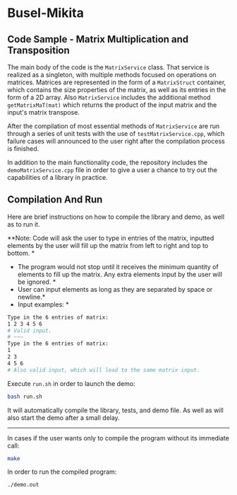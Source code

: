 # Busel-Mikita
## Code Sample - Matrix Multiplication and Transposition
The main body of the code is the `MatrixService` class. That service is realized as a singleton, with multiple methods focused on operations on matrices. 
Matrices are represented in the form of a `MatrixStruct` container, which contains the size properties of the matrix, as well as its entries in the form of a 2D array.
Also `MatrixService` includes the additional method `getMatrixMaT(mat)` which returns the product of the input matrix and the input's matrix transpose.

After the compilation of most essential methods of `MatrixService` are run through a series of unit tests with the use of `testMatrixService.cpp`, which failure cases will announced to the user right after the compilation process is finished. 

In addition to the main functionality code, the repository includes the `demoMatrixService.cpp` file in order to give a user a chance to try out the capabilities of a library in practice. 

## Compilation And Run

Here are brief instructions on how to compile the library and demo, as well as to run it. 

\**Note: Code will ask the user to type in entries of the matrix, inputted elements by the user will fill up the matrix from left to right and top to bottom. *
* The program would not stop until it receives the minimum quantity of elements to fill up the matrix. Any extra elements input by the user will be ignored. *
* User can input elements as long as they are separated by space or newline.*
* Input examples: *
```bash
Type in the 6 entries of matrix:
1 2 3 4 5 6
# Valid input.
# ~~~
Type in the 6 entries of matrix:
1 
2 3
4 5 6
# Also valid input, which will lead to the same matrix input.
```


Execute `run.sh` in order to launch the demo:
```bash
bash run.sh
```
It will automatically compile the library, tests, and demo file. As well as will also start the demo after a small delay. 

---
In cases if the user wants only to compile the program without its immediate call:
```bash
make
```
In order to run the compiled program:
```bash
./demo.out
```
